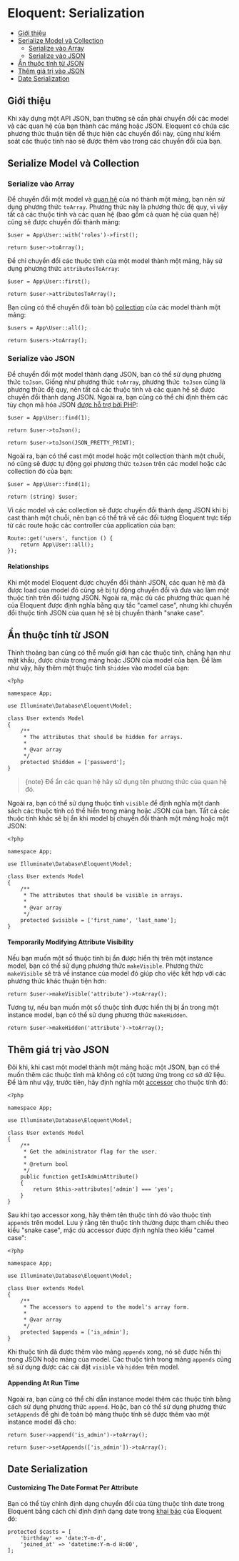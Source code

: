 # Eloquent: Serialization

- [Giới thiệu](#introduction)
- [Serialize Model và Collection](#serializing-models-and-collections)
    - [Serialize vào Array](#serializing-to-arrays)
    - [Serialize vào JSON](#serializing-to-json)
- [Ẩn thuộc tính từ JSON](#hiding-attributes-from-json)
- [Thêm giá trị vào JSON](#appending-values-to-json)
- [Date Serialization](#date-serialization)

<a name="introduction"></a>
## Giới thiệu

Khi xây dựng một API JSON, bạn thường sẽ cần phải chuyển đổi các model và các quan hệ của bạn thành các mảng hoặc JSON. Eloquent có chứa các phương thức thuận tiện để thực hiện các chuyển đổi này, cũng như kiểm soát các thuộc tính nào sẽ được thêm vào trong các chuyển đổi của bạn.

<a name="serializing-models-and-collections"></a>
## Serialize Model và Collection

<a name="serializing-to-arrays"></a>
### Serialize vào Array

Để chuyển đổi một model và [quan hệ](/docs/{{version}}/eloquent-relationships) của nó thành một mảng, bạn nên sử dụng phương thức `toArray`. Phương thức này là phương thức đệ quy, vì vậy tất cả các thuộc tính và các quan hệ (bao gồm cả quan hệ của quan hệ) cũng sẽ được chuyển đổi thành mảng:

    $user = App\User::with('roles')->first();

    return $user->toArray();

Để chỉ chuyển đổi các thuộc tính của một model thành một mảng, hãy sử dụng phương thức `attributesToArray`:

    $user = App\User::first();

    return $user->attributesToArray();

Bạn cũng có thể chuyển đổi toàn bộ [collection](/docs/{{version}}/eloquent-collections) của các model thành một mảng:

    $users = App\User::all();

    return $users->toArray();

<a name="serializing-to-json"></a>
### Serialize vào JSON

Để chuyển đổi một model thành dạng JSON, bạn có thể sử dụng phương thức `toJson`. Giống như phương thức `toArray`, phương thức` toJson` cũng là phương thức đệ quy, nên tất cả các thuộc tính và các quan hệ sẽ được chuyển đổi thành dạng JSON. Ngoài ra, bạn cũng có thể chỉ định thêm các tùy chọn mã hóa JSON [được hỗ trợ bởi PHP](https://secure.php.net/manual/en/function.json-encode.php):

    $user = App\User::find(1);

    return $user->toJson();

    return $user->toJson(JSON_PRETTY_PRINT);

Ngoài ra, bạn có thể cast một model hoặc một collection thành một chuỗi, nó cũng sẽ được tự động gọi phương thức `toJson` trên các model hoặc các collection đó của bạn:

    $user = App\User::find(1);

    return (string) $user;

Vì các model và các collection sẽ được chuyển đổi thành dạng JSON khi bị cast thành một chuỗi, nên bạn có thể trả về các đối tượng Eloquent trực tiếp từ các route hoặc các controller của application của bạn:

    Route::get('users', function () {
        return App\User::all();
    });

#### Relationships

Khi một model Eloquent được chuyển đổi thành JSON, các quan hệ mà đã được load của model đó cũng sẽ bị tự động chuyển đổi và đưa vào làm một thuộc tính trên đối tượng JSON. Ngoài ra, mặc dù các phương thức quan hệ của Eloquent được định nghĩa bằng quy tắc "camel case", nhưng khi chuyển đổi thuộc tính JSON của quan hệ sẽ bị chuyển thành "snake case".

<a name="hiding-attributes-from-json"></a>
## Ẩn thuộc tính từ JSON

Thỉnh thoảng bạn cũng có thể muốn giới hạn các thuộc tính, chẳng hạn như mật khẩu, được chứa trong mảng hoặc JSON của model của bạn. Để làm như vậy, hãy thêm một thuộc tính `$hidden` vào model của bạn:

    <?php

    namespace App;

    use Illuminate\Database\Eloquent\Model;

    class User extends Model
    {
        /**
         * The attributes that should be hidden for arrays.
         *
         * @var array
         */
        protected $hidden = ['password'];
    }

> {note} Để ẩn các quan hệ hãy sử dụng tên phương thức của quan hệ đó.

Ngoài ra, bạn có thể sử dụng thuộc tính `visible` để định nghĩa một danh sách các thuộc tính có thể hiển trong mảng hoặc JSON của bạn. Tất cả các thuộc tính khác sẽ bị ẩn khi model bị chuyển đổi thành một mảng hoặc một JSON:

    <?php

    namespace App;

    use Illuminate\Database\Eloquent\Model;

    class User extends Model
    {
        /**
         * The attributes that should be visible in arrays.
         *
         * @var array
         */
        protected $visible = ['first_name', 'last_name'];
    }

#### Temporarily Modifying Attribute Visibility

Nếu bạn muốn một số thuộc tính bị ẩn được hiển thị trên một instance model, bạn có thể sử dụng phương thức `makeVisible`. Phương thức `makeVisible` sẽ trả về instance của model đó giúp cho việc kết hợp với các phương thức khác thuận tiện hơn:

    return $user->makeVisible('attribute')->toArray();

Tương tự, nếu bạn muốn một số thuộc tính được hiển thị bị ẩn trong một instance model, bạn có thể sử dụng phương thức `makeHidden`.

    return $user->makeHidden('attribute')->toArray();

<a name="appending-values-to-json"></a>
## Thêm giá trị vào JSON

Đôi khi, khi cast một model thành một mảng hoặc một JSON, bạn có thể muốn thêm các thuộc tính mà không có cột tương ứng trong cơ sở dữ liệu. Để làm như vậy, trước tiên, hãy định nghĩa một [accessor](/docs/{{version}}/eloquent-mutators) cho thuộc tính đó:

    <?php

    namespace App;

    use Illuminate\Database\Eloquent\Model;

    class User extends Model
    {
        /**
         * Get the administrator flag for the user.
         *
         * @return bool
         */
        public function getIsAdminAttribute()
        {
            return $this->attributes['admin'] === 'yes';
        }
    }

Sau khi tạo accessor xong, hãy thêm tên thuộc tính đó vào thuộc tính `appends` trên model. Lưu ý rằng tên thuộc tính thường được tham chiếu theo kiểu "snake case", mặc dù accessor được định nghĩa theo kiểu "camel case":

    <?php

    namespace App;

    use Illuminate\Database\Eloquent\Model;

    class User extends Model
    {
        /**
         * The accessors to append to the model's array form.
         *
         * @var array
         */
        protected $appends = ['is_admin'];
    }

Khi thuộc tính đã được thêm vào mảng `appends` xong, nó sẽ được hiển thị trong JSON hoặc mảng của model. Các thuộc tính trong mảng `appends` cũng sẽ sử dụng được các cài đặt `visible` và `hidden` trên model.

#### Appending At Run Time

Ngoài ra, bạn cũng có thể chỉ dẫn instance model thêm các thuộc tính bằng cách sử dụng phương thức `append`. Hoặc, bạn có thể sử dụng phương thức `setAppends` để ghi đè toàn bộ mảng thuộc tính sẽ được thêm vào một instance model đã cho:

    return $user->append('is_admin')->toArray();

    return $user->setAppends(['is_admin'])->toArray();

<a name="date-serialization"></a>
## Date Serialization

#### Customizing The Date Format Per Attribute

Bạn có thể tùy chỉnh định dạng chuyển đổi của từng thuộc tính date trong Eloquent bằng cách chỉ định định dạng date trong [khai báo](/docs/{{version}}/eloquent-mutators#attribute-casting) của Eloquent đó:

    protected $casts = [
        'birthday' => 'date:Y-m-d',
        'joined_at' => 'datetime:Y-m-d H:00',
    ];
